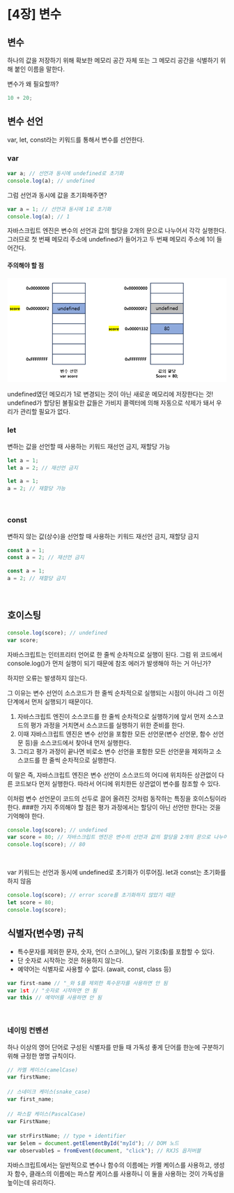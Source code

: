 # [4장] 변수

## 변수

하나의 값을 저장하기 위해 확보한 메모리 공간 자체 또는 그 메모리 공간을 식별하기 위해 붙인 이름을 말한다.

변수가 왜 필요할까?

```javascript
10 + 20;
```

## 변수 선언

var, let, const라는 키워드를 통해서 변수를 선언한다.

### var

```javascript
var a; // 선언과 동시에 undefined로 초기화
console.log(a); // undefined
```

그럼 선언과 동시에 값을 초기화해주면?

```javascript
var a = 1; // 선언과 동시에 1로 초기화
console.log(a); // 1
```

자바스크립트 엔진은 변수의 선언과 값의 할당을 2개의 문으로 나누어서 각각 실행한다.
그러므로 첫 번째 메모리 주소에 undefined가 들어가고
두 번째 메모리 주소에 1이 들어간다.

#### 주의해야 할 점

![Alt text](image.png)

undefined였던 메모리가 1로 변경되는 것이 아닌 새로운 메모리에 저장한다는 것!
undefined가 할당된 불필요한 값들은 가비지 콜렉터에 의해 자동으로 삭제가 돼서 우리가 관리할 필요가 없다.

### let

변하는 값을 선언할 때 사용하는 키워드
재선언 금지, 재할당 가능

```javascript
let a = 1;
let a = 2; // 재선언 금지
```

```javascript
let a = 1;
a = 2; // 재할당 가능
```

<br>

### const

변하지 않는 값(상수)을 선언할 때 사용하는 키워드
재선언 금지, 재할당 금지

```javascript
const a = 1;
const a = 2; // 재선언 금지
```

```javascript
const a = 1;
a = 2; // 재할당 금지
```

<br>

## 호이스팅

```javascript
console.log(score); // undefined
var score;
```

자바스크립트는 인터프리터 언어로 한 줄씩 순차적으로 실행이 된다.
그럼 위 코드에서 console.log()가 먼저 실행이 되기 때문에 참조 에러가 발생해야 하는 거 아닌가?

하지만 오류는 발생하지 않는다.

그 이유는 변수 선언이 소스코드가 한 줄씩 순차적으로 실행되는 시점이 아니라 그 이전 단계에서 먼저 실행되기 때문이다.

1. 자바스크립트 엔진이 소스코드를 한 줄씩 순차적으로 실행하기에 앞서 먼저 소스코드의 평가 과정을 거치면서 소스코드를 실행하기 위한 준비를 한다.
2. 이때 자바스크립트 엔진은 변수 선언을 포함한 모든 선언문(변수 선언문, 함수 선언문 등)을 소스코드에서 찾아내 먼저 실행한다.
3. 그리고 평가 과정이 끝나면 비로소 변수 선언을 포함한 모든 선언문을 제외하고 소스코드를 한 줄씩 순차적으로 실행한다.

이 말은 즉, 자바스크립트 엔진은 변수 선언이 소스코드의 어디에 위치하든 상관없이 다른 코드보다 먼저 실행한다. 따라서 어디에 위치한든 상관없이 변수를 참조할 수 있다.

이처럼 변수 선언문이 코드의 선두로 끌어 올려진 것처럼 동작하는 특징을 호이스팅이라 한다. ###한 가지 주의해야 할 점은 평가 과정에서는 할당이 아닌 선언만 한다는 것을 기억해야 한다.

```javascript
console.log(score); // undefined
var score = 80; // 자바스크립트 엔진은 변수의 선언과 값의 할당을 2개의 문으로 나누어 실행
console.log(score); // 80
```

<br>

var 키워드는 선언과 동시에 undefined로 초기화가 이루어짐. let과 const는 초기화를 하지 않음

```javascript
console.log(score); // error score를 초기화하지 않았기 때문
let score = 80;
console.log(score);
```

## 식별자(변수명) 규칙

- 특수문자를 제외한 문자, 숫자, 언더 스코어(\_), 달러 기호($)를 포함할 수 있다.
- 단 숫자로 시작하는 것은 허용하지 않는다.
- 예약어는 식별자로 사용할 수 없다. (await, const, class 등)

```javascript
var first-name // "_와 $를 제외한 특수문자를 사용하면 안 됨
var 1st // "숫자로 시작하면 안 됨
var this // 예약어를 사용하면 안 됨
```

<br>

### 네이밍 컨벤션

하나 이상의 영어 단어로 구성된 식별자를 만들 때 가독성 좋게 단어를 한눈에 구분하기 위해 규정한 명명 규칙이다.

```javascript
// 카멜 케이스(camelCase)
var firstName;

// 스네이크 케이스(snake_case)
var first_name;

// 파스칼 케이스(PascalCase)
var FirstName;

var strFirstName; // type + identifier
var $elem = document.getElementById("myId"); // DOM 노드
var observable$ = fromEvent(document, "click"); // RXJS 옵저버블
```

자바스크립트에서는 일반적으로 변수나 함수의 이름에는 카멜 케이스를 사용하고, 생성자 함수, 클래스의 이름에는 파스칼 케이스를 사용하니 이 둘을 사용하는 것이 가독성을 높이는데 유리하다.
